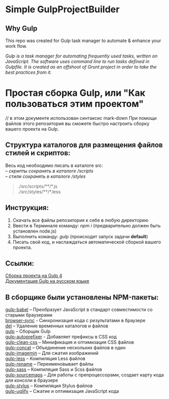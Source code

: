 # Simple GulpProjectBuilder
## Why Gulp
This repo was created for Gulp task manager to automate & enhance your work flow.

<i>Gulp is a task manager for automating frequently used tasks, written on JavaScript. The software uses command line to run tasks defined in Gulpfile. It is created as an offshoot of Grunt project in order to take the best practices from it.</i>

# Простая сборка Gulp, или "Как пользоваться этим проектом"

// в этом документе использован синтаксис mark-down
При помощи файлов этого репозитория вы сможете быстро настроить сборку вашего проекта на Gulp.

## Структура каталогов для размещения файлов стилей и скриптов:

Весь код необходимо писать в каталоге src:  
<i>– скрипты сохранять в каталоге /scripts</i>  
<i>– стили сохранять в каталоге /styles</i>  
>./src/scripts/\*\*/\*.js  
>./src/styles/\*\*/\*.less  

## Инструкция:
1. Скачать все файлы репозитория к себе в любую директорию
2. Ввести в Терминале команду: <i>npm i</i> (предварительно должен быть установлен node.js)
3. Выполнить команду: <i>gulp</i> (происходит запуск задачи <b>default</b>)
4. Писать свой код, и наслаждаться автоматической сборкой вашего проекта.

## Ссылки:
[Сборка проекта на Gulp 4](https://github.com/morphIsmail/gulp_build_3)  
[Документация Gulp на русском языке](https://webdesign-master.ru/blog/docs/gulp-documentation.html)  

## В сборщике были установлены NPM-пакеты:  
[gulp-babel](https://www.npmjs.com/package/gulp-babel) – Преобразует JavaScript в стандарт совместимости со старыми браузерами  
[browser-sync](https://www.npmjs.com/package/browser-sync) - Синхронизация кода с результатами в браузере  
[del](https://www.npmjs.com/package/del) – Удаление временных каталогов и файлов  
[gulp](https://www.npmjs.com/package/gulp) – Сборщик Gulp  
[gulp-autoprefixer](https://www.npmjs.com/package/gulp-autoprefixer) - Добавляет префиксы в CSS код  
[gulp-clean-css](https://www.npmjs.com/package/gulp-clean-css) – Минификация и оптимизация CSS файлов  
[gulp-concat](https://www.npmjs.com/package/gulp-concat) – Объединение нескольких файлов в один  
[gulp-imagemin](https://www.npmjs.com/package/gulp-imagemin) – Для сжатия изображений  
[gulp-less](https://www.npmjs.com/package/gulp-less) – Компиляция Less файлов  
[gulp-rename](https://www.npmjs.com/package/gulp-rename) – Переименовывает файлы  
[gulp-sass](https://www.npmjs.com/package/gulp-sass) – Компиляция Sass и Scss файлов  
[gulp-sourcemaps](https://www.npmjs.com/package/gulp-sourcemaps) – Для работы с препроцессорами, создает карту кода для консоли в браузере  
[gulp-stylus](https://www.npmjs.com/package/gulp-stylus) – Компиляция Stylus файлов  
[gulp-uglify](https://www.npmjs.com/package/gulp-uglify) – Сжатие и оптимизация JavaScript кода  

  